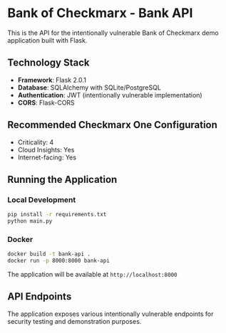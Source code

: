 # Bank of Checkmarx - Bank API

This is the API for the intentionally vulnerable Bank of Checkmarx demo application built with Flask.

## Technology Stack
- **Framework**: Flask 2.0.1
- **Database**: SQLAlchemy with SQLite/PostgreSQL
- **Authentication**: JWT (intentionally vulnerable implementation)
- **CORS**: Flask-CORS

## Recommended Checkmarx One Configuration
- Criticality: 4
- Cloud Insights: Yes
- Internet-facing: Yes

## Running the Application

### Local Development
```bash
pip install -r requirements.txt
python main.py
```

### Docker
```bash
docker build -t bank-api .
docker run -p 8000:8000 bank-api
```

The application will be available at `http://localhost:8000`

## API Endpoints

The application exposes various intentionally vulnerable endpoints for security testing and demonstration purposes.
